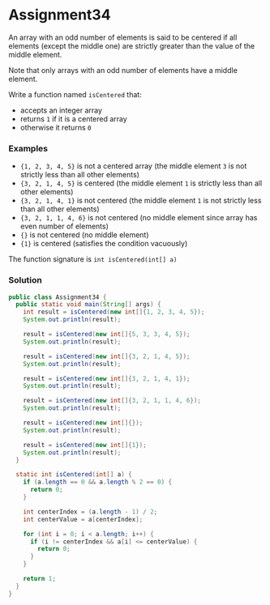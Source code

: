 # Assignment34

An array with an odd number of elements is said to be centered if all elements (except the middle one) are strictly greater than the value of the middle element.

Note that only arrays with an odd number of elements have a middle element.

Write a function named `isCentered` that:

* accepts an integer array
* returns `1` if it is a centered array
* otherwise it returns `0`

### Examples

* `{1, 2, 3, 4, 5}` is not a centered array (the middle element `3` is not strictly less than all other elements)
* `{3, 2, 1, 4, 5}` is centered (the middle element `1` is strictly less than all other elements)
* `{3, 2, 1, 4, 1}` is not centered (the middle element `1` is not strictly less than all other elements)
* `{3, 2, 1, 1, 4, 6}` is not centered (no middle element since array has even number of elements)
* `{}` is not centered (no middle element)
* `{1}` is centered (satisfies the condition vacuously)

The function signature is `int isCentered(int[] a)`

### Solution

```java
public class Assignment34 {
  public static void main(String[] args) {
    int result = isCentered(new int[]{1, 2, 3, 4, 5});
    System.out.println(result);

    result = isCentered(new int[]{5, 3, 3, 4, 5});
    System.out.println(result);

    result = isCentered(new int[]{3, 2, 1, 4, 5});
    System.out.println(result);

    result = isCentered(new int[]{3, 2, 1, 4, 1});
    System.out.println(result);

    result = isCentered(new int[]{3, 2, 1, 1, 4, 6});
    System.out.println(result);

    result = isCentered(new int[]{});
    System.out.println(result);

    result = isCentered(new int[]{1});
    System.out.println(result);
  }

  static int isCentered(int[] a) {
    if (a.length == 0 && a.length % 2 == 0) {
      return 0;
    }

    int centerIndex = (a.length - 1) / 2;
    int centerValue = a[centerIndex];

    for (int i = 0; i < a.length; i++) {
      if (i != centerIndex && a[i] <= centerValue) {
        return 0;
      }
    }

    return 1;
  }
}
```
